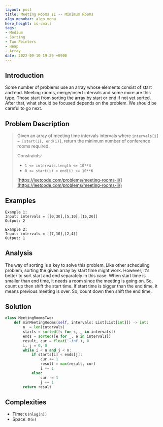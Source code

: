 ```yaml
---
layout: post
title: Meeting Rooms II -- Minimum Rooms
algo_menubar: algo_menu
hero_height: is-small
tags:
- Medium
- Sorting
- Two Pointers
- Heap
- Array
date: 2022-09-10 19:29 +0900
---
```

## Introduction
Some number of problems use an array whose elements consist of start and end.
Meeting rooms, merge/insert intervals and some more are this type.
Those start from sorting the array by start or end if not yet sorted.
After that, what should be focused depends on the problem.
We should be careful to go next.

## Problem Description
> Given an array of meeting time intervals intervals
> where `intervals[i] = [start(i), end(i)]`, return the minimum number of conference rooms required.
>
> Constraints:
> - `1 <= intervals.length <= 10**4`
> - `0 <= start(i) < end(i) <= 10**6`
> 
> [https://leetcode.com/problems/meeting-rooms-ii/](https://leetcode.com/problems/meeting-rooms-ii/)

## Examples
```
Example 1:
Input: intervals = [[0,30],[5,10],[15,20]]
Output: 2
```

```
Example 2:
Input: intervals = [[7,10],[2,4]]
Output: 1
```

## Analysis
The way of sorting is a key to solve this problem.
Like other scheduling problem, sorting the given array by start time might work.
However, it's better to sort start and end separately in this case.
When start time is smaller than end time, it needs a room since the meeting is going on.
So, count up then shift the start time.
If start time is bigger than the end time, it means previous meeting is over.
So, count down then shift the end time.

## Solution
```python
class MeetingRoomsTwo:
    def minMeetingRooms(self, intervals: List[List[int]]) -> int:
        n  = len(intervals)
        starts = sorted([s for s, _ in intervals])
        ends = sorted([e for _, e in intervals])
        result, cur = float('-inf'), 0
        i, j = 0, 0
        while i < n and j < n:
            if starts[i] < ends[j]:
                cur += 1
                result = max(result, cur)
                i += 1
            else:
                cur -= 1
                j += 1
        return result
```

## Complexities
- Time: `O(nlog(n))`
- Space: `O(n)`
